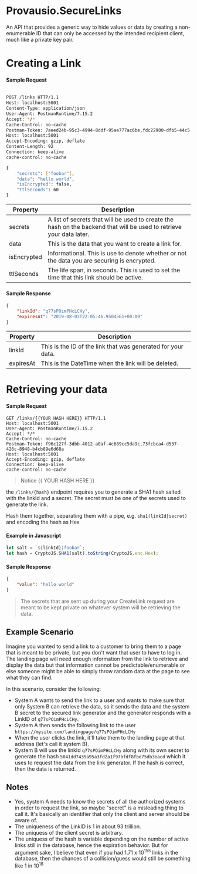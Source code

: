 # Provausio.SecureLinks
An API that provides a generic way to hide values or data by creating a non-enumerable ID that can only be accessed by the intended recipient client, much like a private key pair.


# Creating a Link
#### Sample Request
``` sh

POST /links HTTP/1.1
Host: localhost:5001
Content-Type: application/json
User-Agent: PostmanRuntime/7.15.2
Accept: */*
Cache-Control: no-cache
Postman-Token: 7aeed24b-95c3-4994-8ddf-95ae777ac6be,fdc22900-dfb5-44c5-912d-9450a8a94d0c
Host: localhost:5001
Accept-Encoding: gzip, deflate
Content-Length: 92
Connection: keep-alive
cache-control: no-cache

{
	"secrets": ["foobar"],
	"data": "hello world",
	"isEncrypted": false,
	"ttlSeconds": 60
}

```

| Property | Description |
|----------| ----------- |
| secrets  | A list of secrets that will be used to create the hash on the backend that will be used to retrieve your data later. |
| data     | This is the data that you want to create a link for.|
| isEncrypted | Informational. This is use to denote whether or not the data you are securing is encrypted. |
| ttlSeconds | The life span, in seconds. This is used to set the time that this link should be active.|


#### Sample Response

``` json
{
    "linkId": "q77sPOimPHcLCHy",
    "expiresAt": "2019-08-03T22:05:46.9504561+00:00"
}
```

| Property  | Description |
| --------  | ----------- |
| linkId    | This is the ID of the link that was generated for your data.
| expiresAt | This is the DateTime when the link will be deleted.


# Retrieving your data

#### Sample Request

```
GET /links/{{YOUR HASH HERE}} HTTP/1.1
Host: localhost:5001
User-Agent: PostmanRuntime/7.15.2
Accept: */*
Cache-Control: no-cache
Postman-Token: f96c127f-3dbb-4012-a0af-4c689cc5da9c,73fcbca4-d537-426c-8948-b4cb89e6d68a
Host: localhost:5001
Accept-Encoding: gzip, deflate
Connection: keep-alive
cache-control: no-cache
```

> Notice {{ YOUR HASH HERE }}

the `/links/{hash}` endpoint requires you to generate a SHA1 hash salted with the linkId and a secret. The secret must be one of the secrets used to generate the link.

Hash them together, separating them with a pipe, e.g. `sha1(linkId|secret)` and encoding the hash as Hex

#### Example in Javascript
``` javascript
let salt = `${linkId}|foobar`;
let hash = CryptoJS.SHA1(salt).toString(CryptoJS.enc.Hex);
```

#### Sample Response

``` json
{
    "value": "hello world"
}
```

> The secrets that are sent up during your CreateLink request are meant to be kept private on whatever system will be retrieving the data.


## Example Scenario

Imagine you wanted to send a link to a customer to bring them to a page that is meant to be private, but you don't want that user to have to log in. The landing page will need enough information from the link to retrieve and display the data but that information cannot be predictable/enumerable or else someone might be able to simply throw random data at the page to see what they can find.

In this scenario, consider the following:

- System A wants to send the link to a user and wants to make sure that only System B can retrieve the data, so it sends the data and the system B secret to the secured link generator and the generator responds with a LinkID of `q77sPOimPHcLCHy`. 
- System A then sends the following link to the user `https://mysite.com/landingpage/q77sPOimPHcLCHy`
- When the user clicks the link, it'll take them to the landing page at that address (let's call it system B).
- System B will use the linkId `q77sPOimPHcLCHy` along with its own secret to generate the hash `5041dd7435a95a3fd2a1f97bfdf8fbe75db3eacd` which it uses to request the data from the link generator. If the hash is correct, then the data is returned.

## Notes
 - Yes, system A needs to know the secrets of all the authorized systems in order to request the link, so maybe "secret" is a misleading thing to call it. It's basically an identifier that only the client and server should be aware of.
 - The uniqueness of the LinkID is 1 in about 93 trillion.
 - The uniquess of the client secret is arbitrary.
 - The uniquess of the hash is variable depending on the number of active links still in the database, hence the expiration behavior. But for argument sake, I believe that even if you had 1.71 x 10<sup>155</sup> links in the database, then the chances of a collision/guess would still be something like 1 in 10<sup>18</sup>